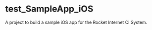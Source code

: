 # test_SampleApp_iOS
A project to build a sample iOS app for the Rocket Internet CI System.
 
 
 
  
    
